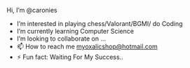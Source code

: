 Hi, I’m @caronies
- I’m interested in playing chess/Valorant/BGMI/ do Coding
- I’m currently learning Computer Science
- I’m looking to collaborate on ...
- 📫 How to reach me myoxalicshop@hotmail.com
- ⚡ Fun fact: Waiting For My Success..

<!---
caronies/caronies is a ✨ special ✨ repository because its `README.md` (this file) appears on your GitHub profile.
You can click the Preview link to take a look at your changes.
--->
